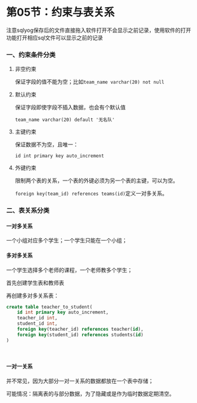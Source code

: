 # 第05节：约束与表关系

注意sqlyog保存后的文件直接拖入软件打开不会显示之前记录，使用软件的打开功能打开相应sql文件可以显示之前的记录

### 一、约束条件分类

1. 非空约束

   保证字段的值不能为空；比如`team_name varchar(20) not null`

2. 默认约束

   保证字段即使字段不插入数据，也会有个默认值

   `team_name varchar(20) default '无名队'`

3. 主键约束

   保证数据不为空，且唯一：

   `id int primary key auto_increment`

4. 外键约束

   限制两个表的关系，一个表的外键必须为另一个表的主键，可以为空。

   `foreign key(team_id) references teams(id)`定义一对多关系。

### 二、表关系分类

#### 一对多关系

一个小组对应多个学生；一个学生只能在一个小组；

#### 多对多关系

一个学生选择多个老师的课程，一个老师教多个学生；

首先创建学生表和教师表

再创建多对多关系表：

```sql 
create table teacher_to_student(
	id int primary key auto_increment,
    teacher_id int,
    student_id int,
    foreign key(teacher_id) references teacher(id),
    foreign key(student_id) references students(id)
)
```

​				



#### 一对一关系

并不常见，因为大部分一对一关系的数据都放在一个表中存储；

可能情况：隔离表的与部分数据，为了隐藏或是作为临时数据定期清空。

